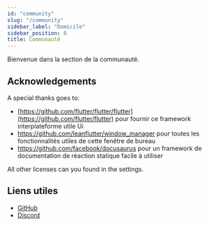 ```yaml
---
id: "community"
slug: "/community"
sidebar_label: "Domicile"
sidebar_position: 0
title: Communauté
---
```


Bienvenue dans la section de la communauté.

## Acknowledgements

A special thanks goes to:

* [https://github.com/flutter/flutter/flutter](https://github.com/flutter/flutter) pour fournir ce framework interplateforme utile Ui
* <https://github.com/leanflutter/window_manager> pour toutes les fonctionnalités utiles de cette fenêtre de bureau
* <https://github.com/facebook/docusaurus> pour un framework de documentation de réaction statique facile à utiliser

All other licenses can you found in the settings.

## Liens utiles

* [GitHub](https://github.com/LinwoodCloud/Butterfly)
* [Discord](https://go.linwood.dev/discord)

